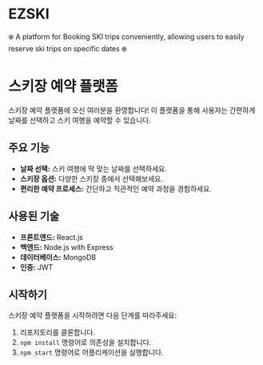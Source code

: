 # EZSKI
❄️ A platform for Booking SKI trips conveniently, allowing users to easily reserve ski trips on specific dates ❄️


# 스키장 예약 플랫폼

스키장 예약 플랫폼에 오신 여러분을 환영합니다! 이 플랫폼을 통해 사용자는 간편하게 날짜를 선택하고 스키 여행을 예약할 수 있습니다.


## 주요 기능

- **날짜 선택:** 스키 여행에 딱 맞는 날짜를 선택하세요.
- **스키장 옵션:** 다양한 스키장 중에서 선택해보세요.
- **편리한 예약 프로세스:** 간단하고 직관적인 예약 과정을 경험하세요.


## 사용된 기술

- **프론트엔드:** React.js
- **백엔드:** Node.js with Express
- **데이터베이스:** MongoDB
- **인증:** JWT


## 시작하기

스키장 예약 플랫폼을 시작하려면 다음 단계를 따라주세요:

1. 리포지토리를 클론합니다.
2. `npm install` 명령어로 의존성을 설치합니다.
3. `npm start` 명령어로 어플리케이션을 실행합니다.

